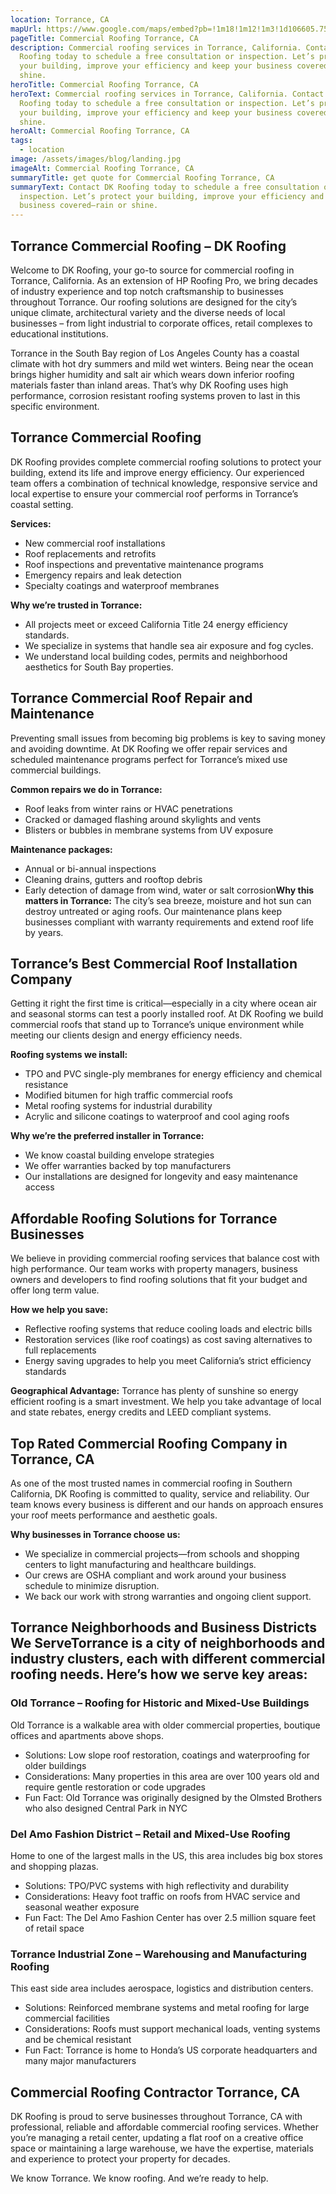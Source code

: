 ```yaml
---
location: Torrance, CA
mapUrl: https://www.google.com/maps/embed?pb=!1m18!1m12!1m3!1d106605.7527531496!2d-118.47831980332658!3d33.83376298108242!2m3!1f0!2f0!3f0!3m2!1i1024!2i768!4f13.1!3m3!1m2!1s0x80dd4ad158b3ded3%3A0xad4bd36e4e0a661e!2sTorrance%2C%20CA%2C%20USA!5e1!3m2!1sen!2sca!4v1742758148996!5m2!1sen!2sca
pageTitle: Commercial Roofing Torrance, CA
description: Commercial roofing services in Torrance, California. Contact DK
  Roofing today to schedule a free consultation or inspection. Let’s protect
  your building, improve your efficiency and keep your business covered—rain or
  shine.
heroTitle: Commercial Roofing Torrance, CA
heroText: Commercial roofing services in Torrance, California. Contact DK
  Roofing today to schedule a free consultation or inspection. Let’s protect
  your building, improve your efficiency and keep your business covered—rain or
  shine.
heroAlt: Commercial Roofing Torrance, CA
tags:
  - location
image: /assets/images/blog/landing.jpg
imageAlt: Commercial Roofing Torrance, CA
summaryTitle: get quote for Commercial Roofing Torrance, CA
summaryText: Contact DK Roofing today to schedule a free consultation or
  inspection. Let’s protect your building, improve your efficiency and keep your
  business covered—rain or shine.
---
```

## **Torrance Commercial Roofing – DK Roofing**

Welcome to DK Roofing, your go-to source for commercial roofing in Torrance, California. As an extension of HP Roofing Pro, we bring decades of industry experience and top notch craftsmanship to businesses throughout Torrance. Our roofing solutions are designed for the city’s unique climate, architectural variety and the diverse needs of local businesses – from light industrial to corporate offices, retail complexes to educational institutions.

Torrance in the South Bay region of Los Angeles County has a coastal climate with hot dry summers and mild wet winters. Being near the ocean brings higher humidity and salt air which wears down inferior roofing materials faster than inland areas. That’s why DK Roofing uses high performance, corrosion resistant roofing systems proven to last in this specific environment.

## Torrance Commercial Roofing

DK Roofing provides complete commercial roofing solutions to protect your building, extend its life and improve energy efficiency. Our experienced team offers a combination of technical knowledge, responsive service and local expertise to ensure your commercial roof performs in Torrance’s coastal setting.

**Services:**

* New commercial roof installations
* Roof replacements and retrofits
* Roof inspections and preventative maintenance programs
* Emergency repairs and leak detection
* Specialty coatings and waterproof membranes

**Why we’re trusted in Torrance:**

* All projects meet or exceed California Title 24 energy efficiency standards.
* We specialize in systems that handle sea air exposure and fog cycles.
* We understand local building codes, permits and neighborhood aesthetics for South Bay properties.

## Torrance Commercial Roof Repair and Maintenance

Preventing small issues from becoming big problems is key to saving money and avoiding downtime. At DK Roofing we offer repair services and scheduled maintenance programs perfect for Torrance’s mixed use commercial buildings.

**Common repairs we do in Torrance:**

* Roof leaks from winter rains or HVAC penetrations
* Cracked or damaged flashing around skylights and vents
* Blisters or bubbles in membrane systems from UV exposure

**Maintenance packages:**

* Annual or bi-annual inspections
* Cleaning drains, gutters and rooftop debris
* Early detection of damage from wind, water or salt corrosion**Why this matters in Torrance:** The city’s sea breeze, moisture and hot sun can destroy untreated or aging roofs. Our maintenance plans keep businesses compliant with warranty requirements and extend roof life by years.

## Torrance’s Best Commercial Roof Installation Company

Getting it right the first time is critical—especially in a city where ocean air and seasonal storms can test a poorly installed roof. At DK Roofing we build commercial roofs that stand up to Torrance’s unique environment while meeting our clients design and energy efficiency needs.

**Roofing systems we install:**

* TPO and PVC single-ply membranes for energy efficiency and chemical resistance
* Modified bitumen for high traffic commercial roofs
* Metal roofing systems for industrial durability
* Acrylic and silicone coatings to waterproof and cool aging roofs

**Why we’re the preferred installer in Torrance:**

* We know coastal building envelope strategies
* We offer warranties backed by top manufacturers
* Our installations are designed for longevity and easy maintenance access

## Affordable Roofing Solutions for Torrance Businesses

We believe in providing commercial roofing services that balance cost with high performance. Our team works with property managers, business owners and developers to find roofing solutions that fit your budget and offer long term value.

**How we help you save:**

* Reflective roofing systems that reduce cooling loads and electric bills
* Restoration services (like roof coatings) as cost saving alternatives to full replacements
* Energy saving upgrades to help you meet California’s strict efficiency standards

**Geographical Advantage:** Torrance has plenty of sunshine so energy efficient roofing is a smart investment. We help you take advantage of local and state rebates, energy credits and LEED compliant systems.

## Top Rated Commercial Roofing Company in Torrance, CA

As one of the most trusted names in commercial roofing in Southern California, DK Roofing is committed to quality, service and reliability. Our team knows every business is different and our hands on approach ensures your roof meets performance and aesthetic goals.

**Why businesses in Torrance choose us:**

* We specialize in commercial projects—from schools and shopping centers to light manufacturing and healthcare buildings.
* Our crews are OSHA compliant and work around your business schedule to minimize disruption.
* We back our work with strong warranties and ongoing client support.

## Torrance Neighborhoods and Business Districts We ServeTorrance is a city of neighborhoods and industry clusters, each with different commercial roofing needs. Here’s how we serve key areas:

### Old Torrance – Roofing for Historic and Mixed-Use Buildings

Old Torrance is a walkable area with older commercial properties, boutique offices and apartments above shops.

* Solutions: Low slope roof restoration, coatings and waterproofing for older buildings
* Considerations: Many properties in this area are over 100 years old and require gentle restoration or code upgrades
* Fun Fact: Old Torrance was originally designed by the Olmsted Brothers who also designed Central Park in NYC

### Del Amo Fashion District – Retail and Mixed-Use Roofing

Home to one of the largest malls in the US, this area includes big box stores and shopping plazas.

* Solutions: TPO/PVC systems with high reflectivity and durability
* Considerations: Heavy foot traffic on roofs from HVAC service and seasonal weather exposure
* Fun Fact: The Del Amo Fashion Center has over 2.5 million square feet of retail space

### Torrance Industrial Zone – Warehousing and Manufacturing Roofing

This east side area includes aerospace, logistics and distribution centers.

* Solutions: Reinforced membrane systems and metal roofing for large commercial facilities
* Considerations: Roofs must support mechanical loads, venting systems and be chemical resistant
* Fun Fact: Torrance is home to Honda’s US corporate headquarters and many major manufacturers

## Commercial Roofing Contractor Torrance, CA

DK Roofing is proud to serve businesses throughout Torrance, CA with professional, reliable and affordable commercial roofing services. Whether you’re managing a retail center, updating a flat roof on a creative office space or maintaining a large warehouse, we have the expertise, materials and experience to protect your property for decades.

We know Torrance. We know roofing. And we’re ready to help.
